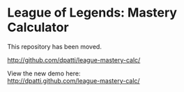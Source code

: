 League of Legends:  Mastery Calculator
======================================

This repository has been moved.

<http://github.com/dpatti/league-mastery-calc/>

View the new demo here:  
<http://dpatti.github.com/league-mastery-calc/>
